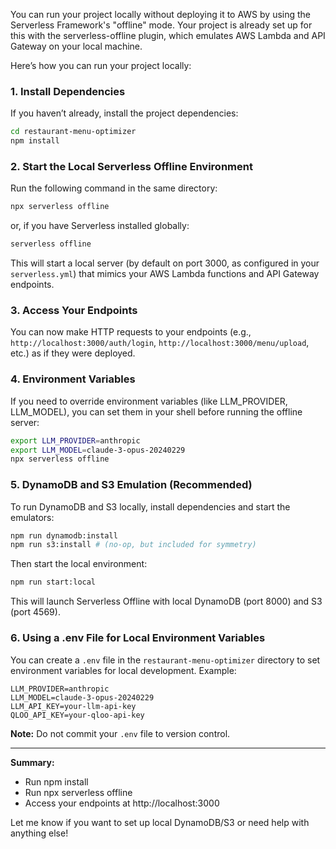 You can run your project locally without deploying it to AWS by using the Serverless Framework's "offline" mode. Your project is already set up for this with the serverless-offline plugin, which emulates AWS Lambda and API Gateway on your local machine.

Here’s how you can run your project locally:

### 1. Install Dependencies
If you haven’t already, install the project dependencies:
```sh
cd restaurant-menu-optimizer
npm install
```

### 2. Start the Local Serverless Offline Environment
Run the following command in the same directory:
```sh
npx serverless offline
```
or, if you have Serverless installed globally:
```sh
serverless offline
```

This will start a local server (by default on port 3000, as configured in your `serverless.yml`) that mimics your AWS Lambda functions and API Gateway endpoints.

### 3. Access Your Endpoints
You can now make HTTP requests to your endpoints (e.g., `http://localhost:3000/auth/login`, `http://localhost:3000/menu/upload`, etc.) as if they were deployed.

### 4. Environment Variables
If you need to override environment variables (like LLM_PROVIDER, LLM_MODEL), you can set them in your shell before running the offline server:
```sh
export LLM_PROVIDER=anthropic
export LLM_MODEL=claude-3-opus-20240229
npx serverless offline
```

### 5. DynamoDB and S3 Emulation (Recommended)
To run DynamoDB and S3 locally, install dependencies and start the emulators:

```sh
npm run dynamodb:install
npm run s3:install # (no-op, but included for symmetry)
```

Then start the local environment:

```sh
npm run start:local
```

This will launch Serverless Offline with local DynamoDB (port 8000) and S3 (port 4569).

### 6. Using a .env File for Local Environment Variables

You can create a `.env` file in the `restaurant-menu-optimizer` directory to set environment variables for local development. Example:

```
LLM_PROVIDER=anthropic
LLM_MODEL=claude-3-opus-20240229
LLM_API_KEY=your-llm-api-key
QLOO_API_KEY=your-qloo-api-key
```

**Note:** Do not commit your `.env` file to version control.

---

**Summary:**  
- Run npm install  
- Run npx serverless offline  
- Access your endpoints at http://localhost:3000

Let me know if you want to set up local DynamoDB/S3 or need help with anything else!
